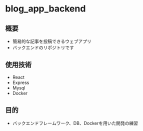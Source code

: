 # blog_app_backend

## 概要
- 簡易的な記事を投稿できるウェブアプリ
- バックエンドのリポジトリです

## 使用技術
- React
- Express
- Mysql
- Docker

## 目的
- バックエンドフレームワーク、DB、Dockerを用いた開発の練習
